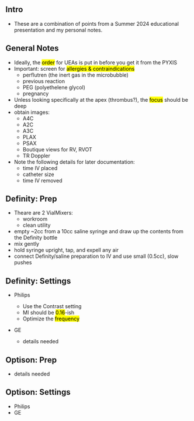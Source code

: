 ## Intro

- These are a combination of points from a Summer 2024 educational presentation and my personal notes.

## General Notes

- Ideally, the <mark>order</mark> for UEAs is put in before you get it from the PYXIS
- <i class="fa-solid fa-triangle-exclamation"></i> Important: screen for <mark>allergies & contraindications</mark>
  - perflutren (the inert gas in the microbubble)
  - previous reaction
  - PEG (polyethelene glycol)
  - pregnancy
- Unless looking specifically at the apex (thrombus?), the <mark>focus</mark> should be deep
- obtain images:
  - A4C
  - A2C
  - A3C
  - PLAX
  - PSAX
  - Boutique views for RV, RVOT 
  - TR Doppler
- Note the following details for later documentation:
  - time IV placed
  - catheter size
  - time IV removed

## Definity: Prep

- Theare are 2 VialMixers: 
  - workroom 
  - clean utility
- empty ~2cc from a 10cc saline syringe and draw up the contents from the Definity bottle
- mix gently
- hold syringe upright, tap, and expell any air
- connect Definity/saline preparation to IV and use small (0.5cc), slow pushes

## Definity: Settings

- Philips
  - Use the Contrast setting
  - MI should be <mark>0.16</mark>-ish
  - Optimize the <mark>frequency</mark>

- GE
  - details needed

## Optison: Prep

- details needed

## Optison: Settings

- Philips
- GE

